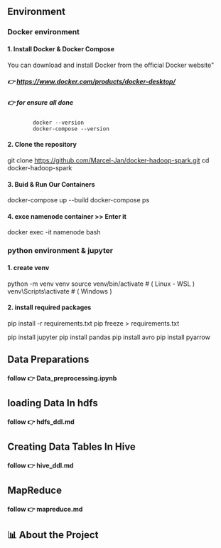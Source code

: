 ##  Environment
###  Docker environment
#### 1. Install Docker & Docker Compose
You can download and install Docker from the official Docker website"
##### 👉 https://www.docker.com/products/docker-desktop/
##### 👉 for ensure all done 
            docker --version
            docker-compose --version

#### 2. Clone the repository
git clone https://github.com/Marcel-Jan/docker-hadoop-spark.git
cd docker-hadoop-spark

#### 3. Buid & Run Our Containers
docker-compose up --build
docker-compose ps

#### 4. exce namenode container >> Enter it
docker exec -it namenode bash



###  python environment & jupyter
#### 1. create venv
python -m venv venv
source venv/bin/activate     # ( Linux - WSL )
venv\Scripts\activate        # ( Windows )
#### 2. install required packages
pip install -r requirements.txt
pip freeze > requirements.txt

pip install jupyter
pip install pandas
pip install avro
pip install pyarrow


## Data Preparations
#### follow 👉  Data_preprocessing.ipynb

## loading Data In hdfs 
#### follow 👉  hdfs_ddl.md 

## Creating Data Tables In Hive
#### follow 👉  hive_ddl.md

## MapReduce 
#### follow 👉  mapreduce.md

## 📊 About the Project


